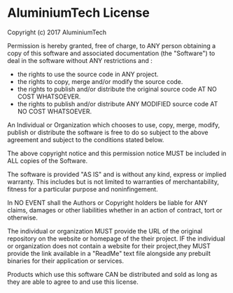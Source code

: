 # AluminiumTech License

Copyright (c) 2017 AluminiumTech

Permission is hereby granted, free of charge, to ANY person obtaining a copy
of this software and associated documentation (the "Software") to deal in the software without ANY restrictions and :
* the rights to use the source code in ANY project.
* the rights to copy, merge and/or modify the source code.
* the rights to publish and/or distribute the original source code AT NO COST WHATSOEVER.
* the rights to publish and/or distribute ANY MODIFIED source code AT NO COST WHATSOEVER.

An Individual or Organization which chooses to use, copy, merge, modify, publish or distribute the software is free to do so subject to the above agreement and subject to the conditions stated below.

The above copyright notice and this permission notice MUST be included in ALL copies of the Software.

The software is provided "AS IS" and is without any kind, express or implied warranty. This includes but is not limited to warranties of merchantability, fitness for a particular purpose and noninfingement. 

In NO EVENT shall the Authors or Copyright holders be liable for ANY claims, damages or other liabilities whether in an action of contract, tort or otherwise. 

The individual or organization MUST provide the URL of the original repository on the website or homepage of the their project.
IF the individual or organization does not contain a website for their project,they MUST provide the link available in a "ReadMe"
text file alongside any prebuilt binaries for their application or services.

Products which use this software CAN be distributed and sold as long as they are able to agree to and use this license.
